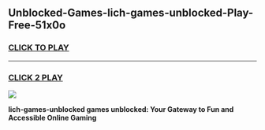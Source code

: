 
## Unblocked-Games-lich-games-unblocked-Play-Free-51x0o
<h3>
<a href="https://premium76.site?title=lich-games-unblocked&ref=23A">CLICK TO PLAY</a></h3>
<hr>

<h3>
<a href="https://premium76.site?title=lich-games-unblocked&ref=23A">CLICK 2 PLAY</a>
  
</h3>

<a href="https://premium76.site?title=lich-games-unblocked&ref=23A"><img src="https://clearcache.store/games.png"></a>


**lich-games-unblocked games unblocked: Your Gateway to Fun and Accessible Online Gaming**

